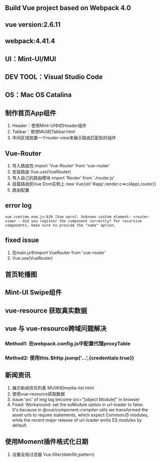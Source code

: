 ## Build Vue project based on Webpack 4.0
## vue version:2.6.11
## webpack:4.41.4
## UI：Mint-UI/MUI
## DEV TOOL：Visual Studio Code
## OS：Mac OS Catalina

## 制作首页App组件
1. Header：使用Mint-UI中的Header组件
2. Tabbar：使用MUI的Tabbar.html
3. 中间区域放置一个router-view来展示路由匹配到的组件

## Vue-Router
 1. 导入路由包 import 'Vue-Router' from 'vue-router'
 2. 安装路由 Vue.use(VueRouter)
 3. 导入自己的路由模块 import 'Router' from './router.js'
 4. 挂载路由到Vue Dom实例上 new Vue({el:'#app',render:c=>c(App),router})
 5. 路由配置 <router-link></router-link> <router-view></router-view>

## error log
    vue.runtime.esm.js:639 [Vue warn]: Unknown custom element: <router-view> - did you register the component correctly? For recursive components, make sure to provide the "name" option.
## fixed issue
 1. 在main.js中import VueRouter from 'vue-router'
 2. Vue.use(VueRouter)

## 首页轮播图
## Mint-UI Swipe组件
## vue-resource 获取真实数据

## vue 与 vue-resource跨域问题解决
### Method1: 在webpack.config.js中配置代理proxyTable
### Method2: 使用this.$http.jsonp('...',{credentials:true})

## 新闻资讯
1. 展示新闻资讯列表 MUI中的media-list.html
2. 使用vue-resource获取数据
3. Issue:'src' of img tag become src="[object Module]" in browser
4. Fixed: Workaround: set the esModule option in url-loader to false.<br>
It's because in @vue/component-compiler-utils we transformed the asset urls to require statements, which expect CommonJS modules, while the recent major release of url-loader emits ES modules by default.

## 使用Moment插件格式化日期  
1. 设置全局过滤器 Vue.filter(dateStr,pattern)
